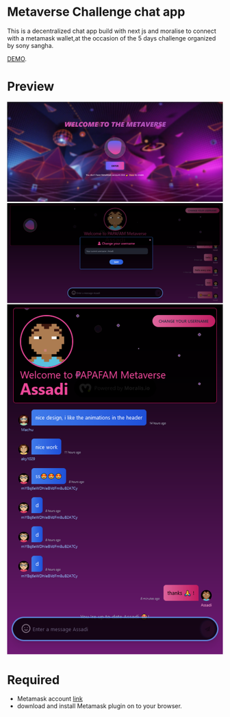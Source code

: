 # Metaverse Challenge chat app

This is a decentralized chat app build with next js and moralise to connect with a metamask wallet,at the occasion of the 5 days challenge organized by sony sangha.

 [DEMO](https://metaverse-challenge-three.vercel.app/).

 # Preview 

 <img src="./public/assets/preview/Capture.PNG">
 <img src="./public/assets/preview/Capture12.PNG">
  <img src="./public/assets/preview/Capture13.PNG">

  # Required

  - Metamask account [link](https://metamask.io/)
  - download and install Metamask plugin on to your browser.
